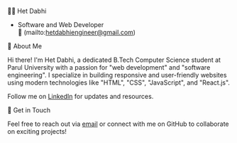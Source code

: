 👨‍💻 Het Dabhi

- Software and Web Developer  
📧 (mailto:hetdabhiengineer@gmail.com)


🚀 About Me

Hi there! I'm Het Dabhi, a dedicated B.Tech Computer Science student at Parul University with a passion for "web development" and "software engineering". 
I specialize in building responsive and user-friendly websites using modern technologies like "HTML", "CSS", "JavaScript", and "React.js".

Follow me on [LinkedIn](http://linkedin.com/in/het-dabhi-886a0b2b7) for updates and resources.

🌟 Get in Touch

Feel free to reach out via [email](mailto:hetdabhiengineer@gmail.com) or connect with me on GitHub to collaborate on exciting projects!
